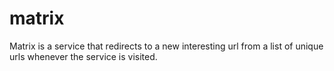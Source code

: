 # matrix

Matrix is a service that redirects to a new interesting url from a list of unique urls whenever the service is visited.
